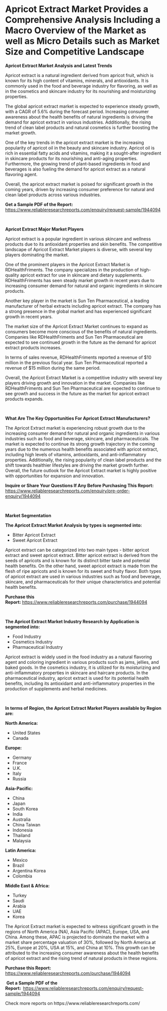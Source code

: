 <p><h1>Apricot Extract Market Provides a Comprehensive Analysis Including a Macro Overview of the Market as well as Micro Details such as Market Size and Competitive Landscape</h1></p><p><strong>Apricot Extract Market Analysis and Latest Trends</strong></p>
<p><p>Apricot extract is a natural ingredient derived from apricot fruit, which is known for its high content of vitamins, minerals, and antioxidants. It is commonly used in the food and beverage industry for flavoring, as well as in the cosmetics and skincare industry for its nourishing and moisturizing properties.</p><p>The global apricot extract market is expected to experience steady growth, with a CAGR of 5.6% during the forecast period. Increasing consumer awareness about the health benefits of natural ingredients is driving the demand for apricot extract in various industries. Additionally, the rising trend of clean label products and natural cosmetics is further boosting the market growth.</p><p>One of the key trends in the apricot extract market is the increasing popularity of apricot oil in the beauty and skincare industry. Apricot oil is rich in essential fatty acids and vitamins, making it a sought-after ingredient in skincare products for its nourishing and anti-aging properties. Furthermore, the growing trend of plant-based ingredients in food and beverages is also fueling the demand for apricot extract as a natural flavoring agent.</p><p>Overall, the apricot extract market is poised for significant growth in the coming years, driven by increasing consumer preference for natural and clean label products across various industries.</p></p>
<p><strong>Get a Sample PDF of the Report:&nbsp;</strong> <a href="https://www.reliableresearchreports.com/enquiry/request-sample/1944094">https://www.reliableresearchreports.com/enquiry/request-sample/1944094</a></p>
<p>&nbsp;</p>
<p><strong>Apricot Extract Major Market Players</strong></p>
<p><p>Apricot extract is a popular ingredient in various skincare and wellness products due to its antioxidant properties and skin benefits. The competitive landscape of Apricot Extract Market players is diverse, with several key players dominating the market.</p><p>One of the prominent players in the Apricot Extract Market is RDHealthFriments. The company specializes in the production of high-quality apricot extract for use in skincare and dietary supplements. RDHealthFriments has seen steady market growth in recent years due to increasing consumer demand for natural and organic ingredients in skincare products.</p><p>Another key player in the market is Sun Ten Pharmaceutical, a leading manufacturer of herbal extracts including apricot extract. The company has a strong presence in the global market and has experienced significant growth in recent years.</p><p>The market size of the Apricot Extract Market continues to expand as consumers become more conscious of the benefits of natural ingredients. Companies like RDHealthFriments and Sun Ten Pharmaceutical are expected to see continued growth in the future as the demand for apricot extract products increases.</p><p>In terms of sales revenue, RDHealthFriments reported a revenue of $10 million in the previous fiscal year. Sun Ten Pharmaceutical reported a revenue of $15 million during the same period.</p><p>Overall, the Apricot Extract Market is a competitive industry with several key players driving growth and innovation in the market. Companies like RDHealthFriments and Sun Ten Pharmaceutical are expected to continue to see growth and success in the future as the market for apricot extract products expands.</p></p>
<p>&nbsp;</p>
<p><strong>What Are The Key Opportunities For Apricot Extract Manufacturers?</strong></p>
<p><p>The Apricot Extract market is experiencing robust growth due to the increasing consumer demand for natural and organic ingredients in various industries such as food and beverage, skincare, and pharmaceuticals. The market is expected to continue its strong growth trajectory in the coming years due to the numerous health benefits associated with apricot extract, including high levels of vitamins, antioxidants, and anti-inflammatory properties. Additionally, the rising popularity of clean label products and the shift towards healthier lifestyles are driving the market growth further. Overall, the future outlook for the Apricot Extract market is highly positive with opportunities for expansion and innovation.</p></p>
<p><strong>Inquire or Share Your Questions If Any Before Purchasing This Report:</strong> <a href="https://www.reliableresearchreports.com/enquiry/pre-order-enquiry/1944094">https://www.reliableresearchreports.com/enquiry/pre-order-enquiry/1944094</a></p>
<p>&nbsp;</p>
<p><strong>Market Segmentation</strong></p>
<p><strong>The Apricot Extract Market Analysis by types is segmented into:</strong></p>
<p><ul><li>Bitter Apricot Extract</li><li>Sweet Apricot Extract</li></ul></p>
<p><p>Apricot extract can be categorized into two main types - bitter apricot extract and sweet apricot extract. Bitter apricot extract is derived from the seeds of apricots and is known for its distinct bitter taste and potential health benefits. On the other hand, sweet apricot extract is made from the flesh of ripe apricots and is known for its sweet and fruity flavor. Both types of apricot extract are used in various industries such as food and beverage, skincare, and pharmaceuticals for their unique characteristics and potential health benefits.</p></p>
<p><strong>Purchase this Report:&nbsp;</strong><a href="https://www.reliableresearchreports.com/purchase/1944094">https://www.reliableresearchreports.com/purchase/1944094</a></p>
<p>&nbsp;</p>
<p><strong>The Apricot Extract Market Industry Research by Application is segmented into:</strong></p>
<p><ul><li>Food Industry</li><li>Cosmetics Industry</li><li>Pharmaceutical Industry</li></ul></p>
<p><p>Apricot extract is widely used in the food industry as a natural flavoring agent and coloring ingredient in various products such as jams, jellies, and baked goods. In the cosmetics industry, it is utilized for its moisturizing and anti-inflammatory properties in skincare and haircare products. In the pharmaceutical industry, apricot extract is used for its potential health benefits, including its antioxidant and anti-inflammatory properties in the production of supplements and herbal medicines.</p></p>
<p>&nbsp;</p>
<p><strong>In terms of Region, the Apricot Extract Market Players available by Region are:</strong></p>
<p>
    <p> <strong> North America: </strong>
        <ul>
            <li>United States</li>
            <li>Canada</li>
        </ul>
        </p> 
    <p> <strong> Europe: </strong>
        <ul>
            <li>Germany</li>
            <li>France</li>
            <li>U.K.</li>
            <li>Italy</li>
            <li>Russia</li>
        </ul>
        </p> 
    <p> <strong> Asia-Pacific: </strong>
        <ul>
            <li>China</li>
            <li>Japan</li>
            <li>South Korea</li>
            <li>India</li>
            <li>Australia</li>
            <li>China Taiwan</li>
            <li>Indonesia</li>
            <li>Thailand</li>
            <li>Malaysia</li>
        </ul>
        </p> 
    <p> <strong> Latin America: </strong>
        <ul>
            <li>Mexico</li>
            <li>Brazil</li>
            <li>Argentina Korea</li>
            <li>Colombia</li>
        </ul>
        </p> 
    <p> <strong> Middle East & Africa: </strong>
        <ul>
            <li>Turkey</li>
            <li>Saudi</li>
            <li>Arabia</li>
            <li>UAE</li>
            <li>Korea</li>
        </ul>
    </p>
    </p>
<p><p>The Apricot Extract market is expected to witness significant growth in the regions of North America (NA), Asia Pacific (APAC), Europe, USA, and China. Among these, APAC is projected to dominate the market with a market share percentage valuation of 30%, followed by North America at 25%, Europe at 20%, USA at 15%, and China at 10%. This growth can be attributed to the increasing consumer awareness about the health benefits of apricot extract and the rising trend of natural products in these regions.</p></p>
<p><strong>Purchase this Report: </strong><a href="https://www.reliableresearchreports.com/purchase/1944094">https://www.reliableresearchreports.com/purchase/1944094</a></p>
<p>&nbsp;<strong>Get a Sample PDF of the Report:&nbsp;&nbsp;</strong><a href="https://www.reliableresearchreports.com/enquiry/request-sample/1944094">https://www.reliableresearchreports.com/enquiry/request-sample/1944094</a></p>
<p><strong></strong></p>
<p>Check more reports on https://www.reliableresearchreports.com/</p>